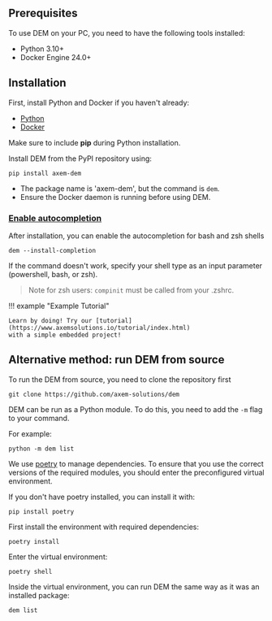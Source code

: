## **Prerequisites**

To use DEM on your PC, you need to have the following tools installed:

- Python 3.10+
- Docker Engine 24.0+


## **Installation**

First, install Python and Docker if you haven't already:

- [Python](https://www.python.org/downloads/)
- [Docker](https://docs.docker.com/get-docker/)

Make sure to include **pip** during Python installation.

Install DEM from the PyPI repository using:

    pip install axem-dem

- The package name is 'axem-dem', but the command is `dem`.
- Ensure the Docker daemon is running before using DEM.

### <ins>Enable autocompletion</ins>

After installation, you can enable the autocompletion for bash and zsh shells

    dem --install-completion

If the command doesn't work, specify your shell type as an input parameter (powershell, bash, or zsh).

> Note for zsh users: `compinit` must be called from your .zshrc.

!!! example "Example Tutorial"

    Learn by doing! Try our [tutorial](https://www.axemsolutions.io/tutorial/index.html) 
    with a simple embedded project!

## **Alternative method: run DEM from source**

To run the DEM from source, you need to clone the repository first

    git clone https://github.com/axem-solutions/dem

DEM can be run as a Python module. To do this, you need to add the `-m` flag to your command.

For example:

    python -m dem list

We use [poetry](https://python-poetry.org/) to manage dependencies. To ensure that you use the 
correct versions of the required modules, you should enter the preconfigured virtual environment.

If you don't have poetry installed, you can install it with:

    pip install poetry

First install the environment with required dependencies:

    poetry install

Enter the virtual environment:

    poetry shell

Inside the virtual environment, you can run DEM the same way as it was an installed package:

    dem list